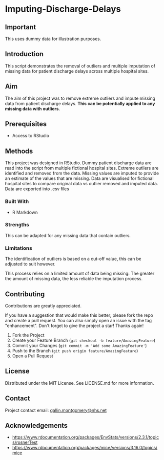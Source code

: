 # Imputing-Discharge-Delays
## Important
This uses dummy data for illustration purposes.

## Introduction
This script demonstrates the removal of outliers and multiple imputation of missing data for patient discharge delays across multiple hospital sites.

## Aim
The aim of this project was to remove extreme outliers and impute missing data from patient discharge delays. **This can be potentially applied to any missing data with outliers**.

## Prerequisites
- Access to RStudio

## Methods
This project was designed in RStudio. Dummy patient discharge data are read into the script from multiple fictional hospital sites.
Extreme outliers are identified and removed from the data.
Missing values are imputed to provide an estimate of the values that are missing.
Data are visualised for fictional hospital sites to compare original data vs outlier removed and imputed data.
Data are exported into .csv files

### Built With
- R Markdown

### Strengths
This can be adapted for any missing data that contain outliers.

### Limitations
The identification of outliers is based on a cut-off value, this can be adjusted to suit however.

This process relies on a limited amount of data being missing. The greater the amount of missing data, the less reliable the imputation process.

## Contributing
Contributions are greatly appreciated.

If you have a suggestion that would make this better, please fork the repo and create a pull request. You can also simply open an issue with the tag "enhancement". Don't forget to give the project a star! Thanks again!

1. Fork the Project
2. Create your Feature Branch (`git checkout -b feature/AmazingFeature`)
3. Commit your Changes (`git commit -m 'Add some AmazingFeature'`)
4. Push to the Branch (`git push origin feature/AmazingFeature`)
5. Open a Pull Request

## License
Distributed under the MIT License. See LICENSE.md for more information.

## Contact
Project contact email: gallin.montgomery@nhs.net

## Acknowledgements
- https://www.rdocumentation.org/packages/EnvStats/versions/2.3.1/topics/rosnerTest
- https://www.rdocumentation.org/packages/mice/versions/3.16.0/topics/mice 
